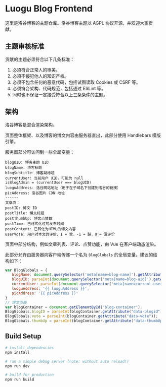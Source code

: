 # Luogu Blog Frontend

这里是洛谷博客的主题仓库。洛谷博客主题以 AGPL 协议开源，并欢迎大家贡献。

## 主题审核标准

贡献的主题必须符合以下几条标准：

1. 必须符合正常人的审美。
2. 必须不侵犯他人的知识产权。
3. 必须不包含任何的恶意代码，包括试图读取 Cookies 或 CSRF 等。
4. 必须符合架构、代码规范，包括通过 ESLint 等。 
5. 同时也不保证一定接受符合以上三条条件的主题。

## 架构

洛谷博客是混合渲染架构。

页面整体框架、以及博客的博文内容由服务器直出，此部分使用 Handlebars 模版引擎。

服务器部分可访问到一些全局变量：
```
blogUID: 博客主的 UID
blogName: 博客标题
blogSubtitle: 博客副标题
currentUser: 当前用户 UID，可能为 null
isBlogAdmin = (currentUser === blogUID)
luoguAddress: 洛谷网站地址（用于在子域名下创建到洛谷的链接）
picAddress: 洛谷图片 CDN 地址
------
文章页：
postID: 博文 ID
postTitle: 博文标题
postThumbUp: 博文点赞数
postTime: 已格式化过的发布时间
postContent: 已转化为HTML的博文内容
userVote: 用户对本文的评价，1 = 赞，-1 = 踩，0 = 没评价
```

页面中部分结构，例如文章列表、评论、点赞功能，由 Vue 在客户端动态渲染。

此部分允许由服务器向客户端传递一个名为 `BlogGlobals` 的全局变量，建议的结构如下：
```javascript
var BlogGlobals = {
   blogName: document.querySelector('meta[name=blog-name]').getAttribute('content'),
   blogUID: parseInt(document.querySelector('meta[name=blog-uid]').getAttribute('content')),
   currentUser: parseInt(document.querySelector('meta[name=current-user]').getAttribute('content')),
   luoguAddress: '{{ luoguAddress }}',
   picAddress: '{{ picAddress }}'
}
// 博文页面
var blogContainer = document.getElementById("blog-container");
BlogGlobals.blogID = parseInt(blogContainer.getAttribute("data-blogid"));
BlogGlobals.vote = parseInt(blogContainer.getAttribute("data-vote"));
BlogGlobals.thumbUp = parseInt(blogContainer.getAttribute("data-thumbUp"));
```

## Build Setup

``` bash
# install dependencies
npm install

# run a simple debug server (note: without auto reload!)
npm run dev

# build for production
npm run build
```
